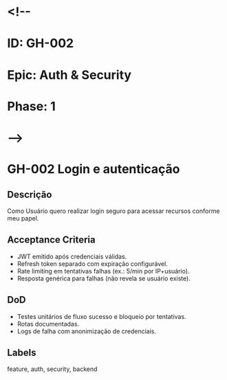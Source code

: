 # <!--
# ID: GH-002
# Epic: Auth & Security
# Phase: 1
# -->

# GH-002 Login e autenticação

## Descrição

Como Usuário quero realizar login seguro para acessar recursos conforme meu papel.

## Acceptance Criteria

- JWT emitido após credenciais válidas.
- Refresh token separado com expiração configurável.
- Rate limiting em tentativas falhas (ex.: 5/min por IP+usuário).
- Resposta genérica para falhas (não revela se usuário existe).

## DoD

- Testes unitários de fluxo sucesso e bloqueio por tentativas.
- Rotas documentadas.
- Logs de falha com anonimização de credenciais.

## Labels

feature, auth, security, backend
